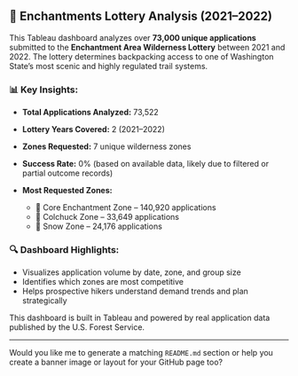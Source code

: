 ## 🎯 Enchantments Lottery Analysis (2021–2022)

This Tableau dashboard analyzes over **73,000 unique applications** submitted to the **Enchantment Area Wilderness Lottery** between 2021 and 2022. The lottery determines backpacking access to one of Washington State’s most scenic and highly regulated trail systems.

### 📊 Key Insights:

* **Total Applications Analyzed:** 73,522
* **Lottery Years Covered:** 2 (2021–2022)
* **Zones Requested:** 7 unique wilderness zones
* **Success Rate:** 0% (based on available data, likely due to filtered or partial outcome records)
* **Most Requested Zones:**

  * 🥇 Core Enchantment Zone – 140,920 applications
  * 🥈 Colchuck Zone – 33,649 applications
  * 🥉 Snow Zone – 24,176 applications

### 🔍 Dashboard Highlights:

* Visualizes application volume by date, zone, and group size
* Identifies which zones are most competitive
* Helps prospective hikers understand demand trends and plan strategically

This dashboard is built in Tableau and powered by real application data published by the U.S. Forest Service.

---

Would you like me to generate a matching `README.md` section or help you create a banner image or layout for your GitHub page too?
